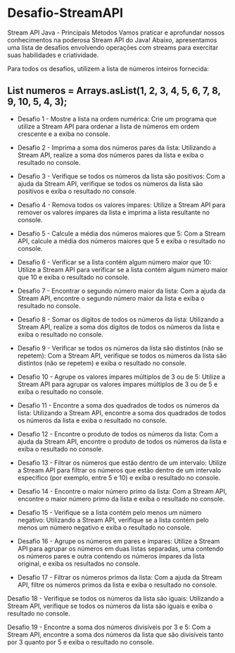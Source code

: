 # Desafio-StreamAPI

Stream API Java - Principais Métodos
 Vamos praticar e aprofundar nossos conhecimentos na poderosa Stream API do Java!
Abaixo, apresentamos uma lista de desafios envolvendo operações com streams para exercitar suas habilidades e criatividade.

Para todos os desafios, utilizem a lista de números inteiros fornecida:

## List<Integer> numeros = Arrays.asList(1, 2, 3, 4, 5, 6, 7, 8, 9, 10, 5, 4, 3);
* Desafio 1 - Mostre a lista na ordem numérica:
 Crie um programa que utilize a Stream API para ordenar a lista de números em ordem crescente e a exiba no console.

* Desafio 2 - Imprima a soma dos números pares da lista:
Utilizando a Stream API, realize a soma dos números pares da lista e exiba o resultado no console.

* Desafio 3 - Verifique se todos os números da lista são positivos:
Com a ajuda da Stream API, verifique se todos os números da lista são positivos e exiba o resultado no console.

* Desafio 4 - Remova todos os valores ímpares:
Utilize a Stream API para remover os valores ímpares da lista e imprima a lista resultante no console.

* Desafio 5 - Calcule a média dos números maiores que 5:
Com a Stream API, calcule a média dos números maiores que 5 e exiba o resultado no console.

* Desafio 6 - Verificar se a lista contém algum número maior que 10:
Utilize a Stream API para verificar se a lista contém algum número maior que 10 e exiba o resultado no console.

* Desafio 7 - Encontrar o segundo número maior da lista:
Com a ajuda da Stream API, encontre o segundo número maior da lista e exiba o resultado no console.

* Desafio 8 - Somar os dígitos de todos os números da lista:
Utilizando a Stream API, realize a soma dos dígitos de todos os números da lista e exiba o resultado no console.

* Desafio 9 - Verificar se todos os números da lista são distintos (não se repetem):
Com a Stream API, verifique se todos os números da lista são distintos (não se repetem) e exiba o resultado no console.

* Desafio 10 - Agrupe os valores ímpares múltiplos de 3 ou de 5:
Utilize a Stream API para agrupar os valores ímpares múltiplos de 3 ou de 5 e exiba o resultado no console.

* Desafio 11 - Encontre a soma dos quadrados de todos os números da lista:
Utilizando a Stream API, encontre a soma dos quadrados de todos os números da lista e exiba o resultado no console.

* Desafio 12 - Encontre o produto de todos os números da lista:
Com a ajuda da Stream API, encontre o produto de todos os números da lista e exiba o resultado no console.

* Desafio 13 - Filtrar os números que estão dentro de um intervalo:
Utilize a Stream API para filtrar os números que estão dentro de um intervalo específico (por exemplo, entre 5 e 10) e exiba o resultado no console.

* Desafio 14 - Encontre o maior número primo da lista:
Com a Stream API, encontre o maior número primo da lista e exiba o resultado no console.

* Desafio 15 - Verifique se a lista contém pelo menos um número negativo:
Utilizando a Stream API, verifique se a lista contém pelo menos um número negativo e exiba o resultado no console.

* Desafio 16 - Agrupe os números em pares e ímpares:
Utilize a Stream API para agrupar os números em duas listas separadas, uma contendo os números pares e outra contendo os números ímpares da lista original, e exiba os resultados no console.

* Desafio 17 - Filtrar os números primos da lista:
Com a ajuda da Stream API, filtre os números primos da lista e exiba o resultado no console.

Desafio 18 - Verifique se todos os números da lista são iguais:
Utilizando a Stream API, verifique se todos os números da lista são iguais e exiba o resultado no console.

Desafio 19 - Encontre a soma dos números divisíveis por 3 e 5:
Com a Stream API, encontre a soma dos números da lista que são divisíveis tanto por 3 quanto por 5 e exiba o resultado no console.

